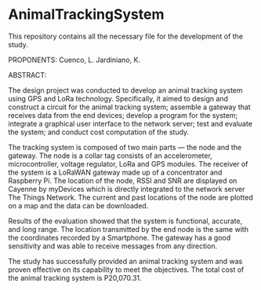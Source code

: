 # AnimalTrackingSystem
This repository contains all the necessary file for the development of the study.

PROPONENTS:
Cuenco, L.
Jardiniano, K.

ABSTRACT:

The design project was conducted to develop an animal tracking system using GPS and LoRa technology. Specifically, it aimed to design and construct a circuit for the animal tracking system; assemble a gateway that receives data from the end devices; develop a program for the system; integrate a graphical user interface to the network server; test and evaluate the system; and conduct cost computation of the study.

The tracking system is composed of two main parts — the node and the gateway. The node is a collar tag consists of an accelerometer, microcontroller, voltage regulator, LoRa and GPS modules. The receiver of the system is a LoRaWAN gateway made up of a concentrator and Raspberry Pi. The location of the node, RSSI and SNR are displayed on Cayenne by myDevices which is directly integrated to the network server The Things Network. The current and past locations of the node are plotted on a map and the data can be downloaded.

Results of the evaluation showed that the system is functional, accurate, and long range. The location transmitted by the end node is the same with the coordinates recorded by a Smartphone. The gateway has a good sensitivity and was able to receive messages from any direction.

The study has successfully provided an animal tracking system and was proven effective on its capability to meet the objectives. The total cost of the animal tracking system is P20,070.31.
